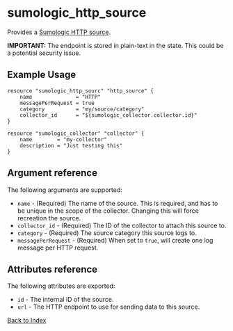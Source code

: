 # sumologic_http_source
Provides a [Sumologic HTTP source][1].

__IMPORTANT:__ The endpoint is stored in plain-text in the state. This could be a potential security issue.

## Example Usage
```hcl
resource "sumologic_http_sourc" "http_source" {
    name              = "HTTP"
    messagePerRequest = true
    category          = "my/source/category"
    collector_id      = "${sumologic_collector.collector.id}"
}

resource "sumologic_collector" "collector" {
    name        = "my-collector"
    description = "Just testing this"
}
```

## Argument reference
The following arguments are supported:
- `name` - (Required) The name of the source. This is required, and has to be unique in the scope of the collector. Changing this will force recreation the source.
- `collector_id` - (Required) The ID of the collector to attach this source to.
- `category` - (Required) The source category this source logs to.
- `messagePerRequest` - (Required) When set to `true`, will create one log message per HTTP request.

## Attributes reference
The following attributes are exported:
- `id` - The internal ID of the source.
- `url` - The HTTP endpoint to use for sending data to this source.

[Back to Index][0]

[0]: ../README.md
[1]: https://help.sumologic.com/Send_Data/Sources/02Sources_for_Hosted_Collectors/HTTP_Source
